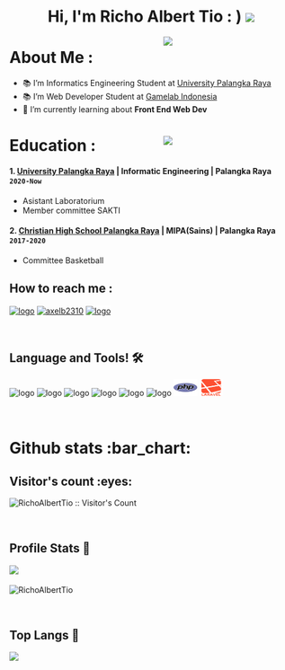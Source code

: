 
<h1 align="center">Hi, I'm Richo Albert Tio : ) <img src="https://media.giphy.com/media/mGcNjsfWAjY5AEZNw6/giphy.gif" width="35"></h1>

<!-- in your header -->
<link rel="stylesheet" href="https://cdn.jsdelivr.net/gh/devicons/devicon@latest/devicon.min.css">


<img align='right' src="https://www.gamelab.id/img/logo-gamelab-187x51.png?v=3.10?v=3.1?v=1.1" width="230">

# About Me :
- 📚 I’m Informatics Engineering Student at <a href="https://www.upr.ac.id/">University Palangka Raya</a>
- 📚 I’m Web Developer Student at <a href="https://www.gamelab.id/">Gamelab Indonesia<a/>
- 🌱 I’m currently learning about <strong>Front End Web Dev</strong>
<img align='right' src="https://www.upr.ac.id/assets/images/logo/0.png" width="230"> 
   
# Education :
#### 1. [University Palangka Raya](https://www.upr.ac.id/) | Informatic Engineering | Palangka Raya `2020-Now`
   - Asistant Laboratorium 
   - Member committee SAKTI

 #### 2. [Christian High School Palangka Raya](https://smakristenpry.sch.id/) | MIPA(Sains) | Palangka Raya `2017-2020`
   - Committee Basketball
<!-- - 🔍 I’m looking to collaborate on <strong>Front-End Web Dev Projects</strong>
- 💬 Ask me about <strong>Pyhton, Pascal, Data Structures in C++,Java, Html, CSS, Sass, JavaScript, Jquery, Bootstrap, php,  Graphic Designing (Figma, Photoshop, canva),</strong> -->
<!-- - ⚡ Fun fact: I can talk 24/7 about Basketball. -->
<!-- <p><em>Informatics Engineering Student at <a href="https://www.upr.ac.id/">University Palangka Raya</a><img src="https://media.giphy.com/media/fYSnHlufseco8Fh93Z/giphy.gif" width="30"> 
</em></p> -->


## How to reach me :

<a href="https://www.linkedin.com/in/richo-albert-tio/" target="blank"><img align="center" src="https://raw.githubusercontent.com/rahuldkjain/github-profile-readme-generator/master/src/images/icons/Social/linked-in-alt.svg" alt="logo" height="30" width="40" /></a>
<a href="https://www.instagram.com/richo_albert_tio/" target="blank"><img align="center" src="https://raw.githubusercontent.com/rahuldkjain/github-profile-readme-generator/master/src/images/icons/Social/instagram.svg" alt="axelb2310" height="30" width="40" /></a>
<a style="background-color:white;" href="[https://www.linkedin.com/in/richo-albert-tio/](https://github.com/RichoAlbertTio/)" target="blank"><img align="center" src="https://cdn.jsdelivr.net/gh/devicons/devicon/icons/github/github-original.svg" alt="logo" height="30" width="40" /></a>

<br>

## Language and Tools! 🛠
<div align="left">
  <img src="https://cdn.jsdelivr.net/gh/devicons/devicon/icons/html5/html5-original.svg" height="30" width="42" alt=" logo"  />
  <img src="https://cdn.jsdelivr.net/gh/devicons/devicon/icons/css3/css3-original.svg" height="30" width="42" alt=" logo"  />
  <img src="https://cdn.jsdelivr.net/gh/devicons/devicon/icons/javascript/javascript-original.svg" height="30" width="42" alt="logo"  />
  <img src="https://cdn.jsdelivr.net/gh/devicons/devicon/icons/bootstrap/bootstrap-original.svg" height="30" width="42" alt="logo"  />
   <img src="https://cdn.jsdelivr.net/gh/devicons/devicon/icons/sass/sass-original.svg" height="30" width="42" alt="logo"  />
   <img src="https://www.vectorlogo.zone/logos/tailwindcss/tailwindcss-icon.svg" height="30" width="42" alt="logo"  />
   <img src="https://raw.githubusercontent.com/devicons/devicon/master/icons/php/php-original.svg" height="30" width="42" alt="logo"  />
   <img src="https://raw.githubusercontent.com/devicons/devicon/master/icons/laravel/laravel-plain-wordmark.svg" height="30" width="42" alt="logo"  />
  
</div>

<br>

<br>

<h1>Github stats :bar_chart:</h1>

<h2>Visitor's count :eyes:</h2>
<p><img src="https://profile-counter.glitch.me/{RichoAlbertTio}/count.svg" alt="RichoAlbertTio :: Visitor's Count" /></p>

<br>

## Profile Stats 🎹                           


<img height="180em" src="https://github-readme-stats-eight-theta.vercel.app/api?username=RichoAlbertTio&show_icons=true&theme=radical&include_all_commits=true&count_private=true"/>
<br>
<p><img  height="180em" align="center" src="https://github-readme-streak-stats.herokuapp.com/?user=RichoAlbertTio&&theme=radical" alt="RichoAlbertTio" /></p>
<br>

## Top Langs 👅
<img height="180em" src="https://github-readme-stats-eight-theta.vercel.app/api/top-langs/?username=RichoAlbertTio&layout=compact&langs_count=8&theme=radical"/>
<br> 
 
